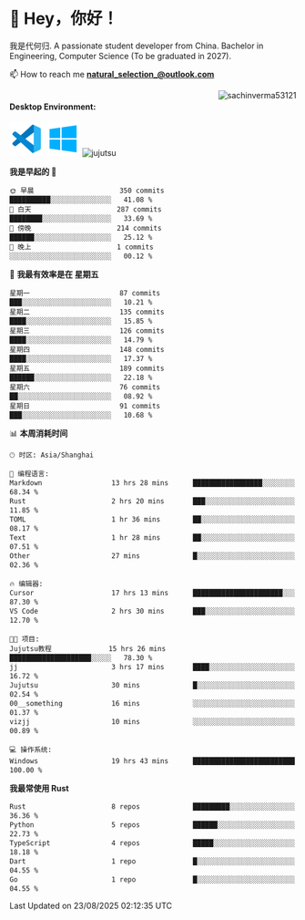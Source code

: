 # 👋 Hey，你好！

我是代何归.
A passionate student developer from China.
Bachelor in Engineering, Computer Science (To be graduated in 2027).

📫 How to reach me **natural_selection_@outlook.com**

<div style="display: flex; justify-content: space-between; align-items: flex-start;">
  <div>
    <h4>Desktop Environment: </h4>
    <span>
      <img style="margin: auto;" src="https://raw.githubusercontent.com/sachinverma53121/sachinverma53121/master/icons/vsc.png" alt=vs width="60" height="60"/>
      <img style="margin: auto;" src="https://raw.githubusercontent.com/sachinverma53121/sachinverma53121/master/icons/win10.png" alt=windows10 width="60" height="60"/>
      <img style="margin: auto;" src="https://img2023.cnblogs.com/blog/3292968/202505/3292968-20250515084111916-1835883071.png" alt=jujutsu width="60" height="60"/>
    </span>
  </div>
  <div>
    <img style="margin: auto;" src=https://github-readme-stats.vercel.app/api?username=Natural-selection1&show_icons=true alt=sachinverma53121 />
  </div>
</div>

<!--START_SECTION:waka-->

**我是早起的 🐤**

```text
🌞 早晨                     350 commits         ██████████░░░░░░░░░░░░░░░   41.08 %
🌆 白天                     287 commits         ████████░░░░░░░░░░░░░░░░░   33.69 %
🌃 傍晚                     214 commits         ██████░░░░░░░░░░░░░░░░░░░   25.12 %
🌙 晚上                     1 commits           ░░░░░░░░░░░░░░░░░░░░░░░░░   00.12 %
```

📅 **我最有效率是在 星期五**

```text
星期一                      87 commits          ███░░░░░░░░░░░░░░░░░░░░░░   10.21 %
星期二                      135 commits         ████░░░░░░░░░░░░░░░░░░░░░   15.85 %
星期三                      126 commits         ████░░░░░░░░░░░░░░░░░░░░░   14.79 %
星期四                      148 commits         ████░░░░░░░░░░░░░░░░░░░░░   17.37 %
星期五                      189 commits         ██████░░░░░░░░░░░░░░░░░░░   22.18 %
星期六                      76 commits          ██░░░░░░░░░░░░░░░░░░░░░░░   08.92 %
星期日                      91 commits          ███░░░░░░░░░░░░░░░░░░░░░░   10.68 %
```

📊 **本周消耗时间**

```text
🕑︎ 时区: Asia/Shanghai

💬 编程语言:
Markdown                 13 hrs 28 mins      █████████████████░░░░░░░░   68.34 %
Rust                     2 hrs 20 mins       ███░░░░░░░░░░░░░░░░░░░░░░   11.85 %
TOML                     1 hr 36 mins        ██░░░░░░░░░░░░░░░░░░░░░░░   08.17 %
Text                     1 hr 28 mins        ██░░░░░░░░░░░░░░░░░░░░░░░   07.51 %
Other                    27 mins             █░░░░░░░░░░░░░░░░░░░░░░░░   02.36 %

🔥 编辑器:
Cursor                   17 hrs 13 mins      ██████████████████████░░░   87.30 %
VS Code                  2 hrs 30 mins       ███░░░░░░░░░░░░░░░░░░░░░░   12.70 %

🐱‍💻 项目:
Jujutsu教程              15 hrs 26 mins        ████████████████████░░░░░   78.30 %
jj                       3 hrs 17 mins       ████░░░░░░░░░░░░░░░░░░░░░   16.72 %
Jujutsu                  30 mins             █░░░░░░░░░░░░░░░░░░░░░░░░   02.54 %
00__something            16 mins             ░░░░░░░░░░░░░░░░░░░░░░░░░   01.37 %
vizjj                    10 mins             ░░░░░░░░░░░░░░░░░░░░░░░░░   00.89 %

💻 操作系统:
Windows                  19 hrs 43 mins      █████████████████████████   100.00 %
```

**我最常使用 Rust**

```text
Rust                     8 repos             █████████░░░░░░░░░░░░░░░░   36.36 %
Python                   5 repos             ██████░░░░░░░░░░░░░░░░░░░   22.73 %
TypeScript               4 repos             █████░░░░░░░░░░░░░░░░░░░░   18.18 %
Dart                     1 repo              █░░░░░░░░░░░░░░░░░░░░░░░░   04.55 %
Go                       1 repo              █░░░░░░░░░░░░░░░░░░░░░░░░   04.55 %
```

Last Updated on 23/08/2025 02:12:35 UTC

<!--END_SECTION:waka-->
